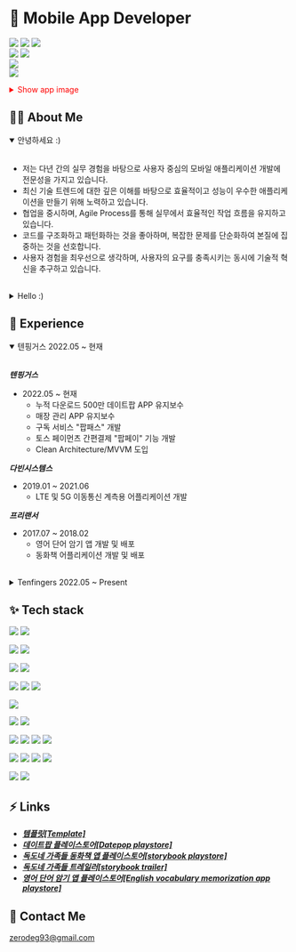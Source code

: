 # :iphone: Mobile App Developer

![](https://img.shields.io/badge/-CoreTechStack-indigo) ![](https://img.shields.io/badge/Flatform-Android-yellowgreen) ![](https://img.shields.io/badge/Language-Kotlin-blue)</br>
![](https://img.shields.io/badge/Architecture-MVVM-skyblue)
![](https://img.shields.io/badge/-CleanArchitecture-skyblue)</br>
![](https://img.shields.io/badge/Network-Retrofit-red)</br>
![](https://img.shields.io/badge/DI-Hilt-Green)


<!--[English Ver](https://github.com/ok0035/AboutMe/blob/main/README.md)!-->

<details>
    <summary style="color: red;">Show app image</summary>
<img src="https://github.com/ok0035/ok0035/assets/19370688/51f81c8f-338e-4afa-80f6-46a77b9959dd" width="210" height="360" alt="데이트팝1">
<img src="https://github.com/ok0035/ok0035/assets/19370688/6a05fbcb-0718-454d-81a6-80d49975af33" width="210" height="360" alt="데이트팝2"></br>

<img src="https://github.com/ok0035/ok0035/assets/19370688/3e677b3a-2d87-4fb0-82d8-7e6fc83ead8c" width="295" height="180" alt="독도네 가족들">
<img src="https://github.com/ok0035/ok0035/assets/19370688/1ff5f5f0-06cd-463b-9b1f-3109a1fe5f4c" width="295" height="180" alt="영어영재">
</details>

## :technologist: About Me 

<details open>
    <summary>안녕하세요 :)</summary><br>

- 저는 다년 간의 실무 경험을 바탕으로 사용자 중심의 모바일 애플리케이션 개발에 전문성을 가지고 있습니다.
- 최신 기술 트렌드에 대한 깊은 이해를 바탕으로 효율적이고 성능이 우수한 애플리케이션을 만들기 위해 노력하고 있습니다.
- 협업을 중시하며, Agile Process를 통해 실무에서 효율적인 작업 흐름을 유지하고 있습니다.
- 코드를 구조화하고 패턴화하는 것을 좋아하며, 복잡한 문제를 단순화하여 본질에 집중하는 것을 선호합니다.
- 사용자 경험을 최우선으로 생각하며, 사용자의 요구를 충족시키는 동시에 기술적 혁신을 추구하고 있습니다.</br>
</details></br>

<details>
    <summary>Hello :)</summary></br>

- I have expertise in user-centered mobile application development based on years of practical experience.
- I strive to create efficient and high-performance applications based on a deep understanding of the latest technology trends.
- I value collaboration and maintain an efficient workflow in practice through Agile Process.
- I enjoy structuring and patterning code, and prefer to simplify complex problems to focus on the essentials.
- I prioritize user experience, striving to meet user needs while pursuing technological innovation.</br>
</details>


## :memo: Experience

<details open>

<summary>텐핑거스 2022.05 ~ 현재</summary></br>

***텐핑거스***

- 2022.05 ~ 현재
    - 누적 다운로드 500만 데이트팝 APP 유지보수
    - 매장 관리 APP 유지보수
    - 구독 서비스 "팝패스" 개발
    - 토스 페이먼츠 간편결제 "팝페이" 기능 개발
    - Clean Architecture/MVVM 도입
 

***다빈시스템스***

- 2019.01 ~ 2021.06
    - LTE 및 5G 이동통신 계측용 어플리케이션 개발


***프리랜서***

- 2017.07 ~ 2018.02
    - 영어 단어 암기 앱 개발 및 배포
    - 동화책 어플리케이션 개발 및 배포
 </details></br>
<details>
    <summary>Tenfingers 2022.05 ~ Present</summary>

    
***Tenfingers***

- Period: 2022.05 ~ Present
    - Maintenance of the DatePop application
    - Maintenance of the Store management application
    - Developed "PopPass," a subscription service
    - Developed "PopPay," a simple payment feature
    - Clean Architecture and MVVM

***Dabin Systems***

- Period: 2019.01 ~ 2021.06
    - Developed applications for measuring LTE and 5G mobile communications

***Freelancer***

- Period: 2017.07 ~ 2018.02
    - Developed and deployed an English vocabulary memorization app
    - Developed and deployed a storybook app
    
</details>
 

## :sparkles: Tech stack


![](https://img.shields.io/badge/Language-Kotlin-blue)
![](https://img.shields.io/badge/-Java-blue)


![](https://img.shields.io/badge/Architecture-MVVM-skyblue)
![](https://img.shields.io/badge/-CleanArchitecture-skyblue) 



![](https://img.shields.io/badge/UI-Compose-yellow)
![](https://img.shields.io/badge/-XML-yellow)

![](https://img.shields.io/badge/Network-OkHttpClient-red)
![](https://img.shields.io/badge/-Retrofit-red)
![](https://img.shields.io/badge/-Sandwich-red)


![](https://img.shields.io/badge/DI-Hilt-Green)


![](https://img.shields.io/badge/DB-Room-purple)
![](https://img.shields.io/badge/-Realm-purple)

![](https://img.shields.io/badge/DevTools-AndroidStudio-orange)
![](https://img.shields.io/badge/-IntelliJ-orange)
![](https://img.shields.io/badge/-Xcode-orange)
![](https://img.shields.io/badge/-Postman-orange)


![](https://img.shields.io/badge/CollaborationTools-Jira-coral)
![](https://img.shields.io/badge/-Slack-coral)
![](https://img.shields.io/badge/-Notion-coral)
![](https://img.shields.io/badge/-Trello-coral)

![](https://img.shields.io/badge/DesignTools-Figma-aqua)
![](https://img.shields.io/badge/-Zeplin-aqua)


## :zap: Links
- ***[템플릿[Template]](https://github.com/ok0035/AndroidWithCleanArchitecture)***
- ***[데이트팝 플레이스토어[Datepop playstore]](https://play.google.com/store/apps/details?id=com.tenfingers.seouldatepop)***
- ***[독도네 가족들 동화책 앱 플레이스토어[storybook playstore]](https://play.google.com/store/apps/details?id=com.yellowgreen.dokdofamily01&pcampaignid=web_share)***
- ***[독도네 가족들 트레일러[storybook trailer]](https://www.youtube.com/watch?v=a_1fCcaTDQE)***
- ***[영어 단어 암기 앱 플레이스토어[English vocabulary memorization app playstore]](https://play.google.com/store/apps/details?id=com.yellowgreen.engtextbook&pcampaignid=web_share)***
 
## :speech_balloon: Contact Me
[zerodeg93@gmail.com](mailto:zerodeg93@gmail.com)

<!--
**ok0035/ok0035** is a ✨ _special_ ✨ repository because its `README.md` (this file) appears on your GitHub profile.

Here are some ideas to get you started:

- 🔭 I’m currently working on ...
- 🌱 I’m currently learning ...
- 👯 I’m looking to collaborate on ...
- 🤔 I’m looking for help with ...
- 💬 Ask me about ...
- 📫 How to reach me: ...
- 😄 Pronouns: ...
- ⚡ Fun fact: ...
-->
